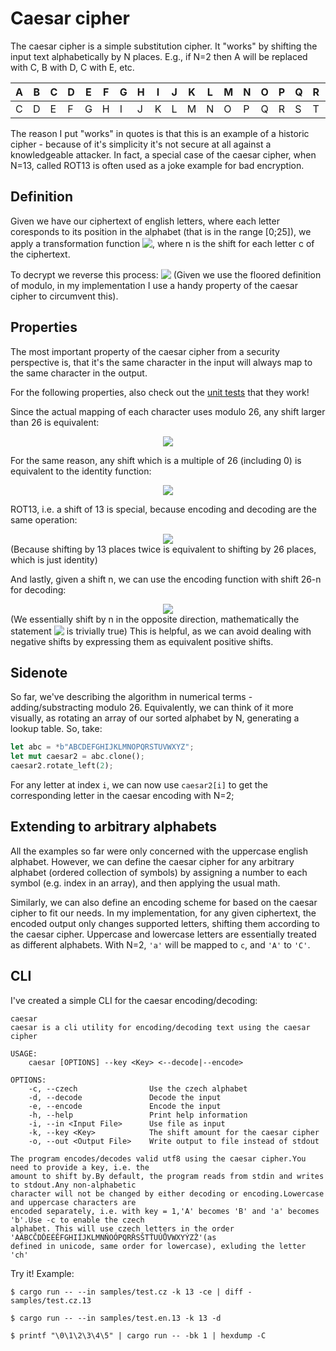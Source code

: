 # Caesar cipher
The caesar cipher is a simple substitution cipher.
It "works" by shifting the input text alphabetically by N places.
E.g., if N=2 then A will be replaced with C, B with D, C with E, etc.

|A|B|C|D|E|F|G|H|I|J|K|L|M|N|O|P|Q|R|S|T|U|V|W|X|Y|Z|
|-|-|-|-|-|-|-|-|-|-|-|-|-|-|-|-|-|-|-|-|-|-|-|-|-|-|
|C|D|E|F|G|H|I|J|K|L|M|N|O|P|Q|R|S|T|U|V|W|X|Y|Z|A|B|

The reason I put "works" in quotes is that this is an example 
of a historic cipher - because of it's simplicity it's not secure at 
all against a knowledgeable attacker. In fact, a special case
of the caesar cipher, when N=13, called ROT13 is often used as 
a joke example for bad encryption.

## Definition

Given we have our ciphertext of english letters, where each letter coresponds to its position in the alphabet (that is in the range [0;25]), we apply a transformation function <!-- $E_n(c) = c + n \bmod 26$ --> <img style="transform: translateY(0.1em); background: white;" src="https://render.githubusercontent.com/render/math?math=E_n(c)%20%3D%20c%20%2B%20n%20%5Cbmod%2026">, where n is the shift for each  letter c of the ciphertext.

To decrypt we reverse this process: <!-- $D_n(c) = c - n \bmod 26$ --> <img style="transform: translateY(0.1em); background: white;" src="https://render.githubusercontent.com/render/math?math=D_n(c)%20%3D%20c%20-%20n%20%5Cbmod%2026"> (Given we use the floored definition of modulo, in my implementation I use a handy property of the caesar cipher to circumvent this).

## Properties

The most important property of the caesar cipher 
from a security perspective is, that it's the same character in
the input will always map to the same character in the output.

For the following properties, also check out the [unit tests](src/test.rs) that they work!

Since the actual mapping of each character uses modulo 26, any 
shift larger than 26 is equivalent:
<!-- $$
E_n(c) = E_{n\bmod26}
$$ --> 

<div align="center"><img style="background: white;" src="https://render.githubusercontent.com/render/math?math=E_n(c)%20%3D%20E_%7Bn%5Cbmod26%7D"></div>

For the same reason, any shift which is a multiple of 26 (including 0) 
is equivalent to the identity function:
<!-- $$
E_0(c) = E_{26n}(c) = c
$$ --> 

<div align="center"><img style="background: white;" src="https://render.githubusercontent.com/render/math?math=E_0(c)%20%3D%20E_%7B26n%7D(c)%20%3D%20c"></div>

ROT13, i.e. a shift of 13 is special, because encoding and decoding are 
the same operation:
<!-- $$
E_{13}(c) = D_{13}(c); E_{13}(E_{13}(c)) = c
$$ --> 

<div align="center"><img style="background: white;" src="https://render.githubusercontent.com/render/math?math=E_%7B13%7D(c)%20%3D%20D_%7B13%7D(c)%3B%20E_%7B13%7D(E_%7B13%7D(c))%20%3D%20c"></div>
(Because shifting by 13 places twice is equivalent to shifting by 26 places, which is just identity)

And lastly, given a shift n, we can use the encoding function with shift 26-n for decoding:
<!-- $$
E_{26 - n}(c) = D_n(c)
$$ --> 

<div align="center"><img style="background: white;" src="https://render.githubusercontent.com/render/math?math=E_%7B26%20-%20n%7D(c)%20%3D%20D_n(c)"></div>
(We essentially shift by n in the opposite direction, mathematically the statement <!-- $c + 26 - n \equiv c - n \mod 26$ --> <img style="transform: translateY(0.1em); background: white;" src="https://render.githubusercontent.com/render/math?math=c%20%2B%2026%20-%20n%20%5Cequiv%20c%20-%20n%20%5Cmod%2026"> is trivially true)
This is helpful, as we can avoid dealing with negative shifts by expressing them as equivalent positive shifts.

## Sidenote

So far, we've describing the algorithm in numerical terms - adding/substracting modulo 26.
Equivalently, we can think of it more visually, as rotating an array of our sorted alphabet by N,
generating a lookup table. So, take:
```rust
let abc = *b"ABCDEFGHIJKLMNOPQRSTUVWXYZ";
let mut caesar2 = abc.clone();
caesar2.rotate_left(2);
```
For any letter at index `i`, we can now use `caesar2[i]` to get the corresponding letter
in the caesar encoding with N=2;

## Extending to arbitrary alphabets

All the examples so far were only concerned with the uppercase english alphabet.
However, we can define the caesar cipher for any arbitrary alphabet (ordered collection of symbols)
by assigning a number to each symbol (e.g. index in an array), and then applying the usual math.

Similarly, we can also define an encoding scheme for based on the caesar cipher to fit our needs.
In my implementation, for any given ciphertext, the encoded output only changes supported letters,
shifting them according to the caesar cipher. Uppercase and lowercase letters are essentially treated
as different alphabets. With N=2, `'a'` will be mapped to `c`, and `'A'` to `'C'`. 

## CLI

I've created a simple CLI for the caesar encoding/decoding:
```
caesar 
caesar is a cli utility for encoding/decoding text using the caesar cipher

USAGE:
    caesar [OPTIONS] --key <Key> <--decode|--encode>

OPTIONS:
    -c, --czech                Use the czech alphabet
    -d, --decode               Decode the input
    -e, --encode               Encode the input
    -h, --help                 Print help information
    -i, --in <Input File>      Use file as input
    -k, --key <Key>            The shift amount for the caesar cipher
    -o, --out <Output File>    Write output to file instead of stdout

The program encodes/decodes valid utf8 using the caesar cipher.You need to provide a key, i.e. the
amount to shift by.By default, the program reads from stdin and writes to stdout.Any non-alphabetic
character will not be changed by either decoding or encoding.Lowercase and uppercase characters are
encoded separately, i.e. with key = 1,'A' becomes 'B' and 'a' becomes 'b'.Use -c to enable the czech
alphabet. This will use czech letters in the order 'AÁBCČDĎEÉĚFGHIÍJKLMNŇOÓPQRŘSŠTŤUÚŮVWXYÝZŽ'(as
defined in unicode, same order for lowercase), exluding the letter 'ch'
```

Try it! Example:
```
$ cargo run -- --in samples/test.cz -k 13 -ce | diff - samples/test.cz.13
```
```
$ cargo run -- --in samples/test.en.13 -k 13 -d
```
```
$ printf "\0\1\2\3\4\5" | cargo run -- -bk 1 | hexdump -C
```